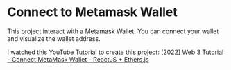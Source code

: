 # Connect to Metamask Wallet

This project interact with a Metamask Wallet.
You can connect your wallet and visualize the wallet address.

I watched this YouTube Tutorial to create this project:
[[2022] Web 3 Tutorial - Connect MetaMask Wallet - ReactJS + Ethers.js](https://www.youtube.com/watch?v=0nNJzq8k0h8)